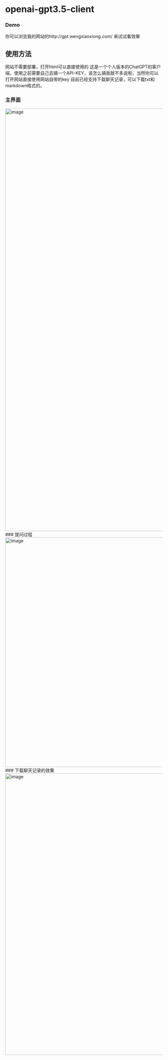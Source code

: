 # openai-gpt3.5-client
### Demo
你可以浏览我的网站的http://gpt.wengxiaoxiong.com/
来试试看效果
## 使用方法
网站不需要部署，打开html可以直接使用的
这是一个个人版本的ChatGPT的客户端，使用之前需要自己去搞一个API-KEY，该怎么搞我就不多说啦，当然你可以打开网站直接使用网站自带的key
目前已经支持下载聊天记录，可以下载txt和markdown格式的。
### 主界面
<img width="1347" alt="image" src="https://user-images.githubusercontent.com/66175155/222947024-9d74ba13-84ac-47d3-9106-6ed4a2676094.png">
### 提问过程
<img width="732" alt="image" src="https://user-images.githubusercontent.com/66175155/222947164-fe5ed619-c3ac-40b6-a111-72ab90f4b2d8.png">
### 下载聊天记录的效果 
<img width="898" alt="image" src="https://user-images.githubusercontent.com/66175155/222947219-424a2eeb-f1ba-4089-80c3-c395c16d43d2.png">
